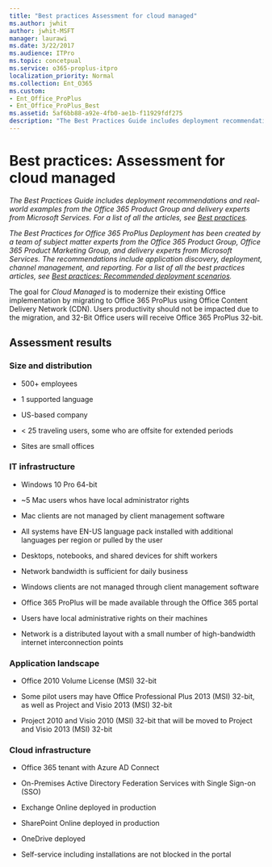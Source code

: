 ```yaml
---
title: "Best practices Assessment for cloud managed"
ms.author: jwhit
author: jwhit-MSFT
manager: laurawi
ms.date: 3/22/2017
ms.audience: ITPro
ms.topic: concetpual
ms.service: o365-proplus-itpro
localization_priority: Normal
ms.collection: Ent_O365
ms.custom: 
- Ent_Office_ProPlus
- Ent_Office_ProPlus_Best
ms.assetid: 5af6bb88-a92e-4fb0-ae1b-f11929fdf275
description: "The Best Practices Guide includes deployment recommendations and real-world examples from the Office 365 Product Group and delivery experts from Microsoft Services. For a list of all the articles, see Best practices."
---
```


# Best practices: Assessment for cloud managed

 *The Best Practices Guide includes deployment recommendations and real-world examples from the Office 365 Product Group and delivery experts from Microsoft Services. For a list of all the articles, see [Best practices](best-practices.md).* 
  
 *The Best Practices for Office 365 ProPlus Deployment has been created by a team of subject matter experts from the Office 365 Product Group, Office 365 Product Marketing Group, and delivery experts from Microsoft Services. The recommendations include application discovery, deployment, channel management, and reporting. For a list of all the best practices articles, see [Best practices: Recommended deployment scenarios](best-practices-recommended-deployment-scenarios.md).* 
  
The goal for  *Cloud Managed*  is to modernize their existing Office implementation by migrating to Office 365 ProPlus using Office Content Delivery Network (CDN). Users productivity should not be impacted due to the migration, and 32-Bit Office users will receive Office 365 ProPlus 32-bit.
  
## Assessment results

### Size and distribution

- 500+ employees
    
- 1 supported language
    
- US-based company
    
- < 25 traveling users, some who are offsite for extended periods
    
- Sites are small offices
    
### IT infrastructure

- Windows 10 Pro 64-bit
    
- ~5 Mac users whos have local administrator rights
    
- Mac clients are not managed by client management software
    
- All systems have EN-US language pack installed with additional languages per region or pulled by the user
    
- Desktops, notebooks, and shared devices for shift workers
    
- Network bandwidth is sufficient for daily business
    
- Windows clients are not managed through client management software
    
- Office 365 ProPlus will be made available through the Office 365 portal
    
- Users have local administrative rights on their machines
    
- Network is a distributed layout with a small number of high-bandwidth internet interconnection points
    
### Application landscape

- Office 2010 Volume License (MSI) 32-bit
    
- Some pilot users may have Office Professional Plus 2013 (MSI) 32-bit, as well as Project and Visio 2013 (MSI) 32-bit
    
- Project 2010 and Visio 2010 (MSI) 32-bit that will be moved to Project and Visio 2013 (MSI) 32-bit
    
### Cloud infrastructure

- Office 365 tenant with Azure AD Connect
    
- On-Premises Active Directory Federation Services with Single Sign-on (SSO)
    
- Exchange Online deployed in production
    
- SharePoint Online deployed in production
    
- OneDrive deployed
    
- Self-service including installations are not blocked in the portal
    

